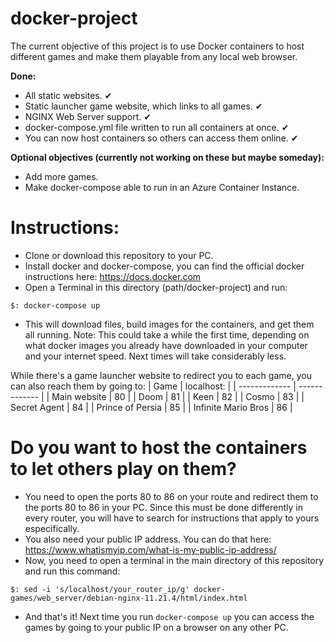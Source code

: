 # docker-project

The current objective of this project is to use Docker containers to host different games and make them playable from any local web browser.

__Done:__
- All static websites. ✔
- Static launcher game website, which links to all games. ✔
- NGINX Web Server support. ✔
- docker-compose.yml file written to run all containers at once. ✔
- You can now host containers so others can access them online. ✔

__Optional objectives (currently not working on these but maybe someday):__
- Add more games.
- Make docker-compose able to run in an Azure Container Instance.

# Instructions:
- Clone or download this repository to your PC.
- Install docker and docker-compose, you can find the official docker instructions here: https://docs.docker.com
- Open a Terminal in this directory (path/docker-project) and run:
```
$: docker-compose up
```
- This will download files, build images for the containers, and get them all running. Note: This could take a while the first time, depending on what docker images you already have downloaded in your computer and your internet speed. Next times will take considerably less.

While there's a game launcher website to redirect you to each game, you can also reach them by going to:
| Game | localhost: |
| ------------- | ------------- |
| Main website | 80  |
| Doom | 81  |
| Keen | 82  |
| Cosmo | 83  |
| Secret Agent | 84  |
| Prince of Persia | 85  |
| Infinite Mario Bros | 86  |

# Do you want to host the containers to let others play on them?
- You need to open the ports 80 to 86 on your route and redirect them to the ports 80 to 86 in your PC. Since this must be done differently in every router, you will have to search for instructions that apply to yours especifically.
- You also need your public IP address. You can do that here: https://www.whatismyip.com/what-is-my-public-ip-address/
- Now, you need to open a terminal in the main directory of this repository and run this command:
```
$: sed -i 's/localhost/your_router_ip/g' docker-games/web_server/debian-nginx-11.21.4/html/index.html
```
- And that's it! Next time you run ```docker-compose up``` you can access the games by going to your public IP on a browser on any other PC.
